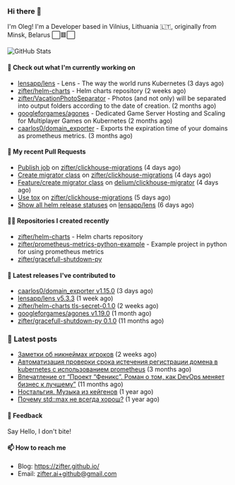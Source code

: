 ### Hi there 👋

I'm Oleg! I'm a Developer based in Vilnius, Lithuania 🇱🇹, originally from Minsk, Belarus ⬜🟥⬜

![GitHub Stats](https://github-readme-stats.vercel.app/api?username=zifter&count_private=true&theme=tokyonight&show_icons=true)

#### 👷 Check out what I'm currently working on

- [lensapp/lens](https://github.com/lensapp/lens) - Lens - The way the world runs Kubernetes (3 days ago)
- [zifter/helm-charts](https://github.com/zifter/helm-charts) - Helm charts repository (2 weeks ago)
- [zifter/VacationPhotoSeparator](https://github.com/zifter/VacationPhotoSeparator) - Photos (and not only) will be separated into output folders according to the date of creation. (2 months ago)
- [googleforgames/agones](https://github.com/googleforgames/agones) - Dedicated Game Server Hosting and Scaling for Multiplayer Games on Kubernetes (2 months ago)
- [caarlos0/domain_exporter](https://github.com/caarlos0/domain_exporter) - Exports the expiration time of your domains as prometheus metrics. (3 months ago)

#### 🔨 My recent Pull Requests

- [Publish job](https://github.com/zifter/clickhouse-migrations/pull/3) on [zifter/clickhouse-migrations](https://github.com/zifter/clickhouse-migrations) (4 days ago)
- [Create migrator class](https://github.com/zifter/clickhouse-migrations/pull/2) on [zifter/clickhouse-migrations](https://github.com/zifter/clickhouse-migrations) (4 days ago)
- [Feature/create migrator class](https://github.com/delium/clickhouse-migrator/pull/5) on [delium/clickhouse-migrator](https://github.com/delium/clickhouse-migrator) (4 days ago)
- [Use tox](https://github.com/zifter/clickhouse-migrations/pull/1) on [zifter/clickhouse-migrations](https://github.com/zifter/clickhouse-migrations) (5 days ago)
- [Show all helm release statuses](https://github.com/lensapp/lens/pull/4594) on [lensapp/lens](https://github.com/lensapp/lens) (6 days ago)

#### 👨‍💻 Repositories I created recently
- [zifter/helm-charts](https://github.com/zifter/helm-charts) - Helm charts repository
- [zifter/prometheus-metrics-python-example](https://github.com/zifter/prometheus-metrics-python-example) - Example project in python for using prometheus metrics
- [zifter/gracefull-shutdown-py](https://github.com/zifter/gracefull-shutdown-py)

#### 🚀 Latest releases I've contributed to
- [caarlos0/domain_exporter v1.15.0](https://github.com/caarlos0/domain_exporter/releases/tag/v1.15.0) (3 days ago)
- [lensapp/lens v5.3.3](https://github.com/lensapp/lens/releases/tag/v5.3.3) (1 week ago)
- [zifter/helm-charts tls-secret-0.1.0](https://github.com/zifter/helm-charts/releases/tag/tls-secret-0.1.0) (2 weeks ago)
- [googleforgames/agones v1.19.0](https://github.com/googleforgames/agones/releases/tag/v1.19.0) (1 month ago)
- [zifter/gracefull-shutdown-py 0.1.0](https://github.com/zifter/gracefull-shutdown-py/releases/tag/0.1.0) (11 months ago)

### 📄 Latest posts
- [Заметки об никнеймах игроков](https://zifter.github.io/offtopic/gamedev/2021/12/10/nicknames-in-games.html) (2 weeks ago)
- [Автоматизация проверки срока истечения регистрации домена в kubernetes с использованием prometheus](https://zifter.github.io/devops/2021/09/12/domain-expiration-prometheus-exporter.html) (3 months ago)
- [Впечатление от “Проект “Феникс”. Роман о том, как DevOps меняет бизнес к лучшему”](https://zifter.github.io/offtopic/2021/01/09/fenix-book-review.html) (11 months ago)
- [Ностальгия. Музыка из кейгенов](https://zifter.github.io/offtopic/2020/10/28/patch-music-nostalgia.html) (1 year ago)
- [Почему std::max не всегда хорош?](https://zifter.github.io/programming/2020/09/16/max-disassemble.html) (1 year ago)

#### 💬 Feedback

Say Hello, I don't bite!

#### 📫 How to reach me

- Blog: https://zifter.github.io/
- Email: zifter.ai+github@gmail.com
